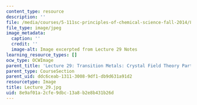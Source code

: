 ```yaml
---
content_type: resource
description: ''
file: /media/courses/5-111sc-principles-of-chemical-science-fall-2014/8e9af01a2cfe9dbc13a8b2e8b431b26d_Lecture_29.jpg
file_type: image/jpeg
image_metadata:
  caption: ''
  credit: ''
  image-alt: Image excerpted from Lecture 29 Notes
learning_resource_types: []
ocw_type: OCWImage
parent_title: 'Lecture 29: Transition Metals: Crystal Field Theory Part II'
parent_type: CourseSection
parent_uid: ddc6ceab-1311-3008-9df1-db9d631a91d2
resourcetype: Image
title: Lecture_29.jpg
uid: 8e9af01a-2cfe-9dbc-13a8-b2e8b431b26d
---
```

